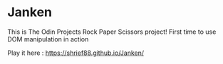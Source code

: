 # Janken

This is The Odin Projects Rock Paper Scissors project!
First time to use DOM manipulation in action 

Play it here : https://shrief88.github.io/Janken/